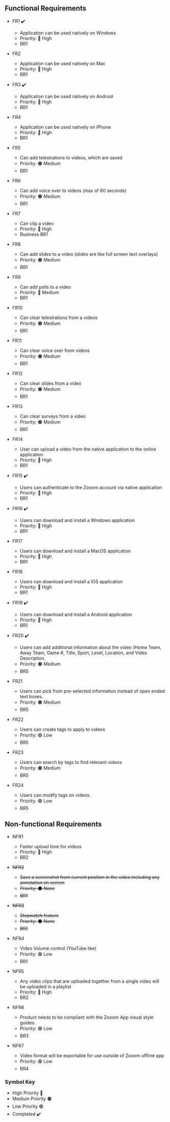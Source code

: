 ## Functional Requirements
* FR1 :heavy_check_mark:
  * Application can be used natively on Windows
  * Priority: :red_circle: High
  * BR1
  
* FR2
  * Application can be used natively on Mac
  * Priority: :red_circle: High
  * BR1
  
* FR3 :heavy_check_mark:
  * Application can be used natively on Android
  * Priority: :red_circle: High
  * BR1
  
* FR4
  * Application can be used natively on iPhone
  * Priority: :red_circle: High
  * BR1
  
* FR5
  * Can add telestrations to videos, which are saved
  * Priority: :orange_circle: Medium
  * BR1
  
* FR6
  * Can add voice over to videos (max of 60 seconds)
  * Priority: :orange_circle: Medium
  * BR1
  
* FR7
  * Can clip a video
  * Priority: :red_circle: High
  * Business BR1
  
* FR8
  * Can add slides to a video (slides are like full screen text overlays)
  * Priority: :orange_circle: Medium
  * BR1
  
* FR9
  * Can add polls to a video
  * Priority: :red_circle: Medium
  * BR1
  
* FR10
  * Can clear telestrations from a videos
  * Priority: :orange_circle: Medium
  * BR1
  
* FR11
  * Can clear voice over from videos
  * Priority: :orange_circle: Medium
  * BR1
  
* FR12
  * Can clear slides from a video
  * Priority: :orange_circle: Medium
  * BR1
  
* FR13
  * Can clear surveys from a video
  * Priority: :orange_circle: Medium
  * BR1
  
* FR14 
  * User can upload a video from the native application to the online application
  * Priority: :red_circle: High
  * BR1
  
* FR15 :heavy_check_mark:
  * Users can authenticate to the Zooom account via native application
  * Priority: :red_circle: High
  * BR1
  
* FR16 :heavy_check_mark:
  * Users can download and install a Windows application 
  * Priority: :red_circle: High
  * BR1
  
* FR17
  * Users can download and install a MacOS application 
  * Priority: :red_circle: High
  * BR1
  
* FR18
  * Users can download and install a IOS application 
  * Priority: :red_circle: High
  * BR1
 
* FR19 :heavy_check_mark:
  * Users can download and install a Android application 
  * Priority: :red_circle: High
  * BR1
  
* FR20 :heavy_check_mark:
  * Users can add additional information about the video (Home Team, Away Team, Game #, Title, Sport, Level, Location, and Video Description. 
  * Priority: :orange_circle: Medium
  * BR5
  
* FR21 
  * Users can pick from pre-selected information instead of open ended text boxes.
  * Priority: :orange_circle: Medium
  * BR5
  
* FR22
  * Users can create tags to apply to videos
  * Priority: :green_circle: Low
  * BR5
  
* FR23
  * Users can search by tags to find relevant videos
  * Priority: :orange_circle: Medium
  * BR5
  
* FR24
  * Users can modify tags on videos.
  * Priority: :green_circle: Low
  * BR5

## Non-functional Requirements
* NFR1
  * Faster upload time for videos	
  * Priority: :red_circle: High
  * BR2

* ~~NFR2~~
  * ~~Save a screenshot from current position in the video including any annotation on screen~~
  * ~~Priority: :black_circle: None~~
  * ~~BR1~~

* ~~NFR3~~
  * ~~Stopwatch feature~~
  * ~~Priority: :black_circle: None~~
  * ~~BR1~~

* NFR4
  * Video Volume control (YouTube like)
  * Priority: :green_circle: Low
  * BR1

* NFR5
  * Any video clips that are uploaded together from a single video will be uploaded in a playlist	
  * Priority: :red_circle: High
  * BR2

* NFR6
  * Product needs to be compliant with the Zooom App visual style guides.
  * Priority: :green_circle: Low
  * BR3
  
* NFR7
  * Video format will be exportable for use outside of Zooom offline app
  * Priority: :green_circle: Low
  * BR4

### Symbol Key
* High Priority :red_circle:
* Medium Priority :orange_circle:
* Low Priority :green_circle:
* Completed :heavy_check_mark:
